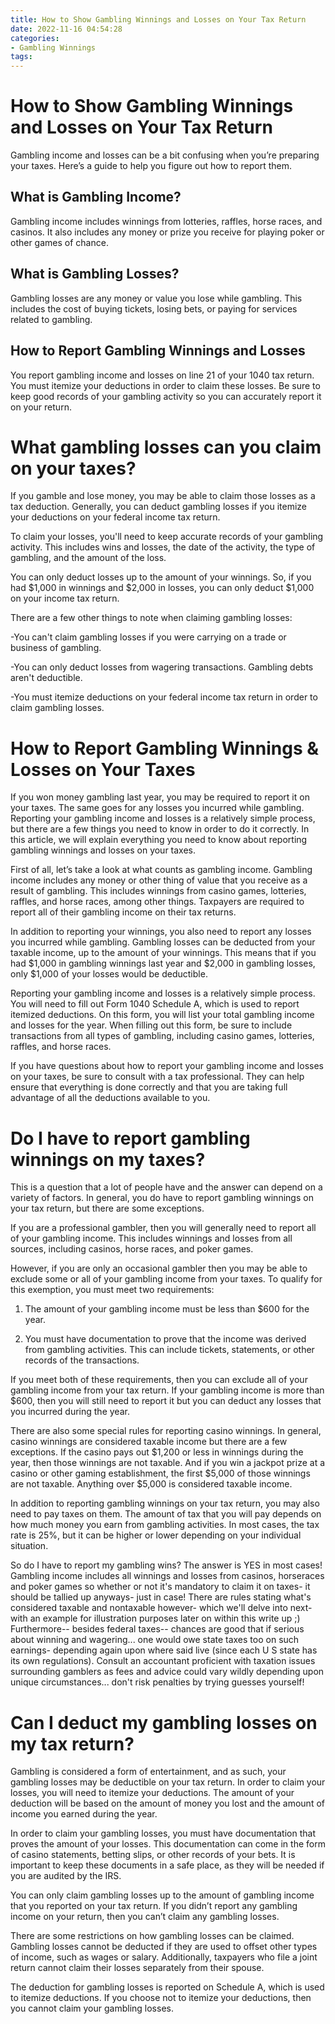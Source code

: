 ```yaml
---
title: How to Show Gambling Winnings and Losses on Your Tax Return
date: 2022-11-16 04:54:28
categories:
- Gambling Winnings
tags:
---
```



#  How to Show Gambling Winnings and Losses on Your Tax Return

Gambling income and losses can be a bit confusing when you’re preparing your taxes. Here’s a guide to help you figure out how to report them.

## What is Gambling Income?

Gambling income includes winnings from lotteries, raffles, horse races, and casinos. It also includes any money or prize you receive for playing poker or other games of chance.

## What is Gambling Losses?

Gambling losses are any money or value you lose while gambling. This includes the cost of buying tickets, losing bets, or paying for services related to gambling.

## How to Report Gambling Winnings and Losses

You report gambling income and losses on line 21 of your 1040 tax return. You must itemize your deductions in order to claim these losses. Be sure to keep good records of your gambling activity so you can accurately report it on your return.

#  What gambling losses can you claim on your taxes?

If you gamble and lose money, you may be able to claim those losses as a tax deduction. Generally, you can deduct gambling losses if you itemize your deductions on your federal income tax return.

To claim your losses, you'll need to keep accurate records of your gambling activity. This includes wins and losses, the date of the activity, the type of gambling, and the amount of the loss.

You can only deduct losses up to the amount of your winnings. So, if you had $1,000 in winnings and $2,000 in losses, you can only deduct $1,000 on your income tax return.

There are a few other things to note when claiming gambling losses:

-You can't claim gambling losses if you were carrying on a trade or business of gambling.

-You can only deduct losses from wagering transactions. Gambling debts aren't deductible.

-You must itemize deductions on your federal income tax return in order to claim gambling losses.

#  How to Report Gambling Winnings & Losses on Your Taxes

If you won money gambling last year, you may be required to report it on your taxes. The same goes for any losses you incurred while gambling. Reporting your gambling income and losses is a relatively simple process, but there are a few things you need to know in order to do it correctly. In this article, we will explain everything you need to know about reporting gambling winnings and losses on your taxes.

First of all, let’s take a look at what counts as gambling income. Gambling income includes any money or other thing of value that you receive as a result of gambling. This includes winnings from casino games, lotteries, raffles, and horse races, among other things. Taxpayers are required to report all of their gambling income on their tax returns.

In addition to reporting your winnings, you also need to report any losses you incurred while gambling. Gambling losses can be deducted from your taxable income, up to the amount of your winnings. This means that if you had $1,000 in gambling winnings last year and $2,000 in gambling losses, only $1,000 of your losses would be deductible.

Reporting your gambling income and losses is a relatively simple process. You will need to fill out Form 1040 Schedule A, which is used to report itemized deductions. On this form, you will list your total gambling income and losses for the year. When filling out this form, be sure to include transactions from all types of gambling, including casino games, lotteries, raffles, and horse races.

If you have questions about how to report your gambling income and losses on your taxes, be sure to consult with a tax professional. They can help ensure that everything is done correctly and that you are taking full advantage of all the deductions available to you.

#  Do I have to report gambling winnings on my taxes?

This is a question that a lot of people have and the answer can depend on a variety of factors. In general, you do have to report gambling winnings on your tax return, but there are some exceptions.

If you are a professional gambler, then you will generally need to report all of your gambling income. This includes winnings and losses from all sources, including casinos, horse races, and poker games.

However, if you are only an occasional gambler then you may be able to exclude some or all of your gambling income from your taxes. To qualify for this exemption, you must meet two requirements:

1. The amount of your gambling income must be less than $600 for the year.

2. You must have documentation to prove that the income was derived from gambling activities. This can include tickets, statements, or other records of the transactions.

If you meet both of these requirements, then you can exclude all of your gambling income from your tax return. If your gambling income is more than $600, then you will still need to report it but you can deduct any losses that you incurred during the year.

There are also some special rules for reporting casino winnings. In general, casino winnings are considered taxable income but there are a few exceptions. If the casino pays out $1,200 or less in winnings during the year, then those winnings are not taxable. And if you win a jackpot prize at a casino or other gaming establishment, the first $5,000 of those winnings are not taxable. Anything over $5,000 is considered taxable income.

In addition to reporting gambling winnings on your tax return, you may also need to pay taxes on them. The amount of tax that you will pay depends on how much money you earn from gambling activities. In most cases, the tax rate is 25%, but it can be higher or lower depending on your individual situation.


So do I have to report my gambling wins? The answer is YES in most cases! Gambling income includes all winnings and losses from casinos, horseraces and poker games so whether or not it's mandatory to claim it on taxes- it should be tallied up anyways- just in case!  There are rules stating what's considered taxable and nontaxable however- which we'll delve into next- with an example for illustration purposes later on within this write up ;) Furthermore-- besides federal taxes-- chances are good that if serious about winning and wagering... one would owe state taxes too on such earnings- depending again upon where said live (since each U S state has its own regulations). Consult an accountant proficient with taxation issues surrounding gamblers as fees and advice could vary wildly depending upon unique circumstances... don't risk penalties by trying guesses yourself!

#  Can I deduct my gambling losses on my tax return?

Gambling is considered a form of entertainment, and as such, your gambling losses may be deductible on your tax return. In order to claim your losses, you will need to itemize your deductions. The amount of your deduction will be based on the amount of money you lost and the amount of income you earned during the year.

In order to claim your gambling losses, you must have documentation that proves the amount of your losses. This documentation can come in the form of casino statements, betting slips, or other records of your bets. It is important to keep these documents in a safe place, as they will be needed if you are audited by the IRS.

You can only claim gambling losses up to the amount of gambling income that you reported on your tax return. If you didn’t report any gambling income on your return, then you can’t claim any gambling losses.

There are some restrictions on how gambling losses can be claimed. Gambling losses cannot be deducted if they are used to offset other types of income, such as wages or salary. Additionally, taxpayers who file a joint return cannot claim their losses separately from their spouse.

The deduction for gambling losses is reported on Schedule A, which is used to itemize deductions. If you choose not to itemize your deductions, then you cannot claim your gambling losses.